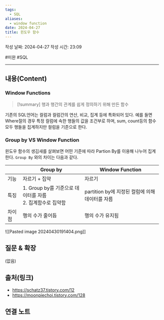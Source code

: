 ```yaml
---
tags:
  - SQL
aliases:
  - window function
date: 2024-04-27
title: 윈도우 함수
---
```

작성 날짜: 2024-04-27
작성 시간: 23:09

#미완 #SQL 

----
## 내용(Content)

### Window Functions

>[!summary]
>행과 행간의 관계를 쉽게 정의하기 위해 만든 함수

기존의 SQL언어는 컬럼과 컬럼간의 연산, 비교, 집계 등에 특화되어 있다. 예를 들면 Where절의 경우 특정 컬럼에 속한 행들의 값을 조건부로 하며, sum, count등의 함수 모두 행들을 집계하지만 컬럼을 기준으로 한다.

### Group by VS Window Function

윈도우 함수의 생김새를 살펴보면 어떤 기준에 따라 Partion By를 이용해 나누어 집계한다. 
`Group By` 와의 차이는 다음과 같다.


|     | Group by                                      | Window Function                  |
| --- | --------------------------------------------- | -------------------------------- |
| 기능  | 자르기 + 집약                                      | 자르기                              |
| 특징  | 1. Group by를 기준으로 데이터를 자름<br>2. 집계함수로 집약함<br> | partition by에 지정된 컬럼에 의해 데이터를 자름 |
| 차이점 | 행의 수가 줄어듬                                     | 행의 수가 유지됨                        |

![[Pasted image 20240430191404.png]]



## 질문 & 확장

(없음)

## 출처(링크)

- https://schatz37.tistory.com/12
- https://moonpiechoi.tistory.com/128
## 연결 노트










